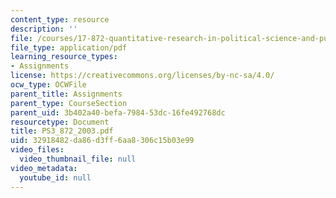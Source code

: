 ```yaml
---
content_type: resource
description: ''
file: /courses/17-872-quantitative-research-in-political-science-and-public-policy-spring-2004/32918482da86d3ff6aa8306c15b03e99_PS3_872_2003.pdf
file_type: application/pdf
learning_resource_types:
- Assignments
license: https://creativecommons.org/licenses/by-nc-sa/4.0/
ocw_type: OCWFile
parent_title: Assignments
parent_type: CourseSection
parent_uid: 3b402a40-befa-7984-53dc-16fe492768dc
resourcetype: Document
title: PS3_872_2003.pdf
uid: 32918482-da86-d3ff-6aa8-306c15b03e99
video_files:
  video_thumbnail_file: null
video_metadata:
  youtube_id: null
---
```

